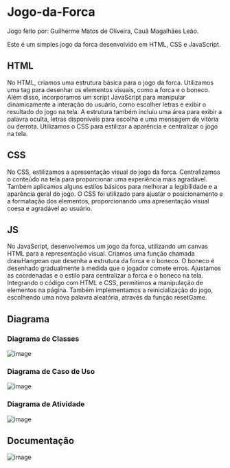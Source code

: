 # Jogo-da-Forca
Jogo feito por: Guilherme Matos de Oliveira, Cauã Magalhães Leão.

Este é um simples jogo da forca desenvolvido em HTML, CSS e JavaScript.

## HTML
No HTML, criamos uma estrutura básica para o jogo da forca. Utilizamos uma tag <canvas> para desenhar os elementos visuais, como a forca e o boneco. Além disso, incorporamos um script JavaScript para manipular dinamicamente a interação do usuário, como escolher letras e exibir o resultado do jogo na tela. A estrutura também incluiu uma área para exibir a palavra oculta, letras disponíveis para escolha e uma mensagem de vitória ou derrota. Utilizamos o CSS para estilizar a aparência e centralizar o jogo na tela.

## CSS
No CSS, estilizamos a apresentação visual do jogo da forca. Centralizamos o conteúdo na tela para proporcionar uma experiência mais agradável. Também aplicamos alguns estilos básicos para melhorar a legibilidade e a aparência geral do jogo. O CSS foi utilizado para ajustar o posicionamento e a formatação dos elementos, proporcionando uma apresentação visual coesa e agradável ao usuário.

## JS
No JavaScript, desenvolvemos um jogo da forca, utilizando um canvas HTML para a representação visual. Criamos uma função chamada drawHangman que desenha a estrutura da forca e o boneco. O boneco é desenhado gradualmente à medida que o jogador comete erros. Ajustamos as coordenadas e o estilo para centralizar a forca e o boneco na tela. Integrando o código com HTML e CSS, permitimos a manipulação de elementos na página. Também implementamos a reinicialização do jogo, escolhendo uma nova palavra aleatória, através da função resetGame.

## Diagrama

### Diagrama de Classes
![image](https://github.com/GuilhermeM777/Jogo-da-Forca/assets/127865701/4c62da0d-aa93-4d05-bad6-5710d9a93ad4)


### Diagrama de Caso de Uso
![image](https://github.com/GuilhermeM777/Jogo-da-Forca/assets/127865701/c49debd2-ea69-4efe-a94a-8c6bea55a353)


### Diagrama de Atividade
![image](https://github.com/GuilhermeM777/Jogo-da-Forca/assets/127865701/49fc5851-51f2-414e-9062-3d104d904185)

## Documentação
![image](https://github.com/GuilhermeM777/Jogo-da-Forca/assets/127865701/b1f253db-5423-45bb-9505-d7e90cb40728)
